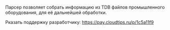 Парсер позволяет собрать информацию из TDB файлов промышленного оборудования, для её дальнейшей обработки.

Рказать поддержку разработчику: https://pay.cloudtips.ru/p/1c5a11f9
